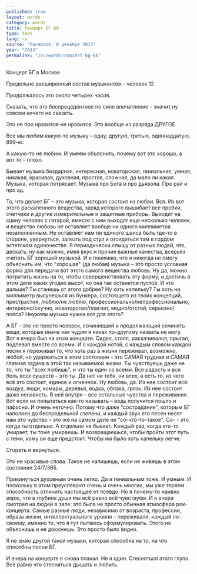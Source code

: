 ```yaml
---
published: true
layout: words
category: words
title: Концерт БГ 60
type: text
lang: ru
source: "Facebook, 8 декабря 2013"
year: "2013"
permalink: "/ru/words/concert-bg-60"
---
```


Концерт БГ в Москве.

Предельно расширенный состав музыкантов – человек 12.

Продолжалось это около четырех часов.

Сказать, что это беспрецедентное по силе впечатление – значит ну совсем ничего не сказать.

Это не про нравится-не нравится. Это вообще из разряда ДРУГОЕ.

Все мы любим какую-то музыку – одну, другую, третью, одиннадцатую, 899-ю.

А какую-то не любим. И умеем объяснить, почему вот это хорошо, а вот то – плохо.

Бывает музыка бездарная, интересная, новаторская, гениальная, умная, никакая, красивая, духовная, простая, сложная, да мало ли какая. Музыка, которая потрясает. Музыка про Бога и про дьявола. Про рай и про ад.

То, что делает БГ – это музыка, которая состоит из любви. Вся. Из вот этого раскаленного вещества, заряд которого вышибает все пробки, счетчики и другие измерительные и защитные приборы. Выходит на сцену человек с гитарой, вместе с ним выходят еще несколько человек, и вещество любовь не оставляет вообще ни одного миллиметра незаполненным. Не оставляет нам ни единого шанса быть где-то в стороне, увернуться, залезть под стул и отсидеться там в гордом эстетском одиночестве. Я периодически слышу от разных людей, что, дескать, ну как можно, имея вкус и прочие важные качества, всерьез считать БГ хорошей музыкой. И я понимаю, что я никогда не смогу объяснить им, что "хорошая" (да любая) музыка – это просто условная форма для передачи вот этого самого вещества любовь. Ну да, можно потратить жизнь на то, чтобы совершенствовать эту форму, и достичь в этом деле каких угодно высот, но она так останется пустой. И что дальше? Ты станешь от этого добрее? Ну хоть капельку? Ты хоть на миллиметр высунешься из бункера, состоящего из твоих концепций, пристрастий, люблю/не люблю, профессионально/непрофессионально, интересно/скучно, новаторство/плагиат, модно/отстой, серьезно/попса? Неужели музыка нужна вот для этого?

А БГ – это не просто человек, сочинивший и продолжающий сочинять вещи, которые иначе как чудом я никак по-другому назвать не могу. Вот я вчера был на этом концерте. Сидел, стоял, раскачивался, прыгал, подпевал вместе со всеми. И с каждой нотой, с каждым словом каждой песни я переживал то, что хоть раз в жизни переживал, возможно, любой, но удержаться в этом состоянии – это САМАЯ трудная и САМАЯ главная задача в этой так называемой жизни. Ты чувствуешь даже не то, что ты "всех любишь", и что ты един со всеми. Вся радость и вся боль всех существ – это ты. Да нет ни тебя, ни всех, а есть то, из чего всё это состоит, единое и огненное. Ну любовь, да. Из нее состоит всё: воздух, люди, комары, деревья, водка, облака, грязь. Из нее состоит даже ненависть. В ней внутри – все остальные чувства и переживания. Вот если их попытаться как-то называть – ведь получится пошло и пафосно. И очень неточно. Потому что даже "сострадание", которым БГ наполнен до беспредельной степени, и каждый звук его песен несет нам это чувство – это же на самом деле не "со-что-то-такое". Со- - это когда ты отдельно. А отдельно не бывает. Каждый раз, когда кто-то умирает, ты тоже умираешь. И возвращаешься, чтобы пройти этот путь с теми, кому он еще предстоит. Чтобы им было хоть капельку легче.

Сгореть и вернуться.

Это не красивые слова. Такое не напишешь, если не живешь в этом состоянии 24/7/365.

Прикинуться духовным очень легко. Да и гениальным тоже. И умным. И поскольку в этом преуспевают очень и очень многие, мы уже теряем способность отличить настоящее от псевдо. Но я почему-то наивно верю, что в глубине души мы всё равно всё чувствуем. И я вчера смотрел на людей в зале: это была не просто обычная атмосфера рок-концерта. Самые разные люди, независимо от возраста, профессии, образа жизни, интеллектуального уровня – переживали, каждый по-своему, именно то, что я тут пытаюсь сформулировать. Этого не объяснишь и не докажешь. Это просто было видно.

Я не знаю другой такой музыки, которая способна на то, на что способны песни БГ.

И вчера на концерте я снова плакал. Не я один. Стесняться этого глупо. Всё равно что стесняться дышать и любить.
